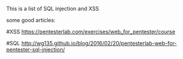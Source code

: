 This is a list of SQL injection and XSS 

some good articles:

#XSS
https://pentesterlab.com/exercises/web_for_pentester/course

#SQL
http://wg135.github.io/blog/2016/02/20/pentesterlab-web-for-pentester-sql-injection/
